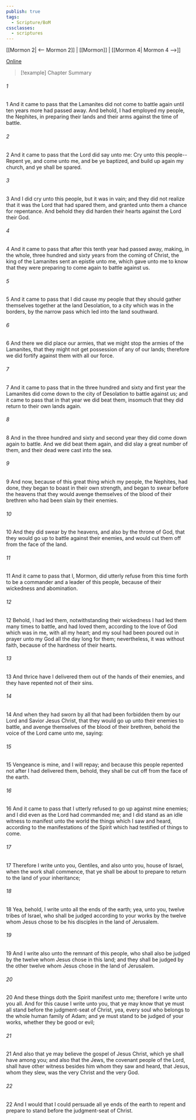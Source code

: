 ```yaml
---
publish: true
tags:
  - Scripture/BoM
cssclasses:
  - scriptures
---
```

[[Mormon 2| <-- Mormon 2]] | [[Mormon]] | [[Mormon 4| Mormon 4 -->]]

[Online](https://churchofjesuschrist.org/study/scriptures/bofm/morm/3?lang=eng)

>[!example] Chapter Summary
>
###### 1
1 And it came to pass that the Lamanites did not come to battle again until ten years more had passed away. And behold, I had employed my people, the Nephites, in preparing their lands and their arms against the time of battle.
###### 2
2 And it came to pass that the Lord did say unto me: Cry unto this people--Repent ye, and come unto me, and be ye baptized, and build up again my church, and ye shall be spared.
###### 3
3 And I did cry unto this people, but it was in vain; and they did not realize that it was the Lord that had spared them, and granted unto them a chance for repentance. And behold they did harden their hearts against the Lord their God.
###### 4
4 And it came to pass that after this tenth year had passed away, making, in the whole, three hundred and sixty years from the coming of Christ, the king of the Lamanites sent an epistle unto me, which gave unto me to know that they were preparing to come again to battle against us.
###### 5
5 And it came to pass that I did cause my people that they should gather themselves together at the land Desolation, to a city which was in the borders, by the narrow pass which led into the land southward.
###### 6
6 And there we did place our armies, that we might stop the armies of the Lamanites, that they might not get possession of any of our lands; therefore we did fortify against them with all our force.
###### 7
7 And it came to pass that in the three hundred and sixty and first year the Lamanites did come down to the city of Desolation to battle against us; and it came to pass that in that year we did beat them, insomuch that they did return to their own lands again.
###### 8
8 And in the three hundred and sixty and second year they did come down again to battle. And we did beat them again, and did slay a great number of them, and their dead were cast into the sea.
###### 9
9 And now, because of this great thing which my people, the Nephites, had done, they began to boast in their own strength, and began to swear before the heavens that they would avenge themselves of the blood of their brethren who had been slain by their enemies.
###### 10
10 And they did swear by the heavens, and also by the throne of God, that they would go up to battle against their enemies, and would cut them off from the face of the land.
###### 11
11 And it came to pass that I, Mormon, did utterly refuse from this time forth to be a commander and a leader of this people, because of their wickedness and abomination.
###### 12
12 Behold, I had led them, notwithstanding their wickedness I had led them many times to battle, and had loved them, according to the love of God which was in me, with all my heart; and my soul had been poured out in prayer unto my God all the day long for them; nevertheless, it was without faith, because of the hardness of their hearts.
###### 13
13 And thrice have I delivered them out of the hands of their enemies, and they have repented not of their sins.
###### 14
14 And when they had sworn by all that had been forbidden them by our Lord and Savior Jesus Christ, that they would go up unto their enemies to battle, and avenge themselves of the blood of their brethren, behold the voice of the Lord came unto me, saying:
###### 15
15 Vengeance is mine, and I will repay; and because this people repented not after I had delivered them, behold, they shall be cut off from the face of the earth.
###### 16
16 And it came to pass that I utterly refused to go up against mine enemies; and I did even as the Lord had commanded me; and I did stand as an idle witness to manifest unto the world the things which I saw and heard, according to the manifestations of the Spirit which had testified of things to come.
###### 17
17 Therefore I write unto you, Gentiles, and also unto you, house of Israel, when the work shall commence, that ye shall be about to prepare to return to the land of your inheritance;
###### 18
18 Yea, behold, I write unto all the ends of the earth; yea, unto you, twelve tribes of Israel, who shall be judged according to your works by the twelve whom Jesus chose to be his disciples in the land of Jerusalem.
###### 19
19 And I write also unto the remnant of this people, who shall also be judged by the twelve whom Jesus chose in this land; and they shall be judged by the other twelve whom Jesus chose in the land of Jerusalem.
###### 20
20 And these things doth the Spirit manifest unto me; therefore I write unto you all. And for this cause I write unto you, that ye may know that ye must all stand before the judgment-seat of Christ, yea, every soul who belongs to the whole human family of Adam; and ye must stand to be judged of your works, whether they be good or evil;
###### 21
21 And also that ye may believe the gospel of Jesus Christ, which ye shall have among you; and also that the Jews, the covenant people of the Lord, shall have other witness besides him whom they saw and heard, that Jesus, whom they slew, was the very Christ and the very God.
###### 22
22 And I would that I could persuade all ye ends of the earth to repent and prepare to stand before the judgment-seat of Christ.




